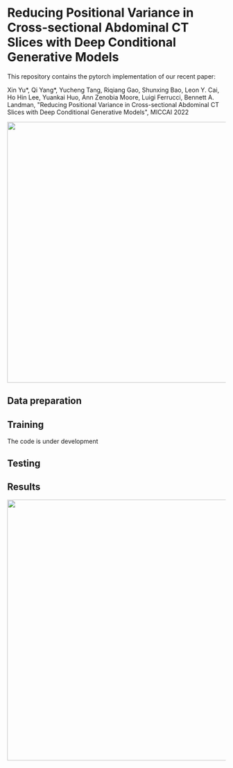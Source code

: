# Reducing Positional Variance in Cross-sectional Abdominal CT Slices with Deep Conditional Generative Models

This repository contains the pytorch implementation of our recent paper:

Xin Yu*, Qi Yang*, Yucheng Tang,  Riqiang Gao, Shunxing Bao, Leon Y. Cai,  Ho Hin Lee, Yuankai Huo, Ann Zenobia Moore, Luigi Ferrucci, Bennett A. Landman, "Reducing Positional Variance in Cross-sectional Abdominal CT Slices with Deep Conditional Generative Models", MICCAI 2022

<img src="https://github.com/MASILab/C-SliceGen/" width="600px"/>

## Data preparation

## Training
The code is under development

## Testing

## Results
<img src="https://github.com/MASILab/C-SliceGen/" width="600px"/>


